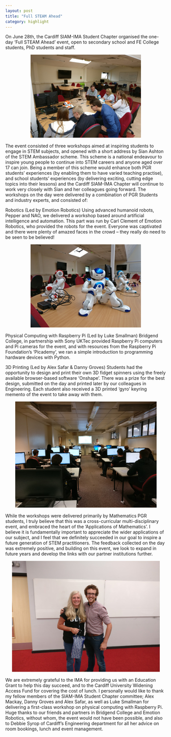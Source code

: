 ```yaml
---
layout: post
title: "Full STEAM Ahead"
category: highlight
---
```


On June 28th, the Cardiff SIAM-IMA Student Chapter organised the one-day ‘Full STEAM Ahead’ event, open to secondary school and FE College students, PhD students and staff.

<center><img src="/assets/FSAtop.jpg" alt="FSA Group Photo"/></center>

The event consisted of three workshops aimed at inspiring students to engage in STEM subjects, and opened with a short address by Sian Ashton of the STEM Ambassador scheme. This scheme is a national endeavour to inspire young people to continue into STEM careers and anyone aged over 17 can join. Being a member of this scheme would enhance both PGR students’ experiences (by enabling them to have varied teaching practise), and school students’ experiences (by delivering exciting, cutting edge topics into their lessons) and the Cardiff SIAM-IMA Chapter will continue to work very closely with Sian and her colleagues going forward. The workshops on the day were delivered by a combination of PGR Students and industry experts, and consisted of:

Robotics (Led by Emotion Robotics)
Using advanced humanoid robots, Pepper and NAO, we delivered a workshop based around artificial intelligence and automation. This part was run by Carl Clement of Emotion Robotics, who provided the robots for the event. Everyone was captivated and there were plenty of amazed faces in the crowd – they really do need to be seen to be believed!

<center><img src="/assets/FSArobots.jpg" alt="FSA Robots"/></center>

Physical Computing with Raspberry Pi (Led by Luke Smallman)
Bridgend College, in partnership with Sony UKTec provided Raspberry Pi computers and Pi cameras for the event, and with resources from the Raspberry Pi Foundation’s ‘Picademy’, we ran a simple introduction to programming hardware devices with Python.

3D Printing (Led by Alex Safar & Danny Groves)
Students had the opportunity to design and print their own 3D fidget spinners using the freely available browser-based software ‘Onshape’. There was a prize for the best design, submitted on the day and printed later by our colleagues in Engineering. Each student also received a 3D printed ‘gyro’ keyring memento of the event to take away with them.

<center><img src="/assets/FSA3d.jpg" alt="FSA 3D Workshop"/></center>

While the workshops were delivered primarily by Mathematics PGR students, I truly believe that this was a cross-curricular multi-disciplinary event, and embraced the heart of the ‘Applications of Mathematics’. I believe it is fundamentally important to appreciate the wider applications of our subject, and I feel that we definitely succeeded in our goal to inspire a future generation of STEM practitioners. The feedback collected on the day was extremely positive, and building on this event, we look to expand in future years and develop the links with our partner institutions further.

<center><img src="/assets/FSAsmcg.jpg" alt="FSA Scott & Claire"/></center>

We are extremely grateful to the IMA for providing us with an Education Grant to help this day succeed, and to the Cardiff University Widening Access Fund for covering the cost of lunch. I personally would like to thank my fellow members of the SIAM-IMA Student Chapter committee; Alex Mackay, Danny Groves and Alex Safar, as well as Luke Smallman for delivering a first-class workshop on physical computing with Raspberry Pi. Huge thanks to our friends and partners in Bridgend College and Emotion Robotics, without whom, the event would not have been possible, and also to Debbie Syrop of Cardiff’s Engineering department for all her advice on room bookings, lunch and event management.
